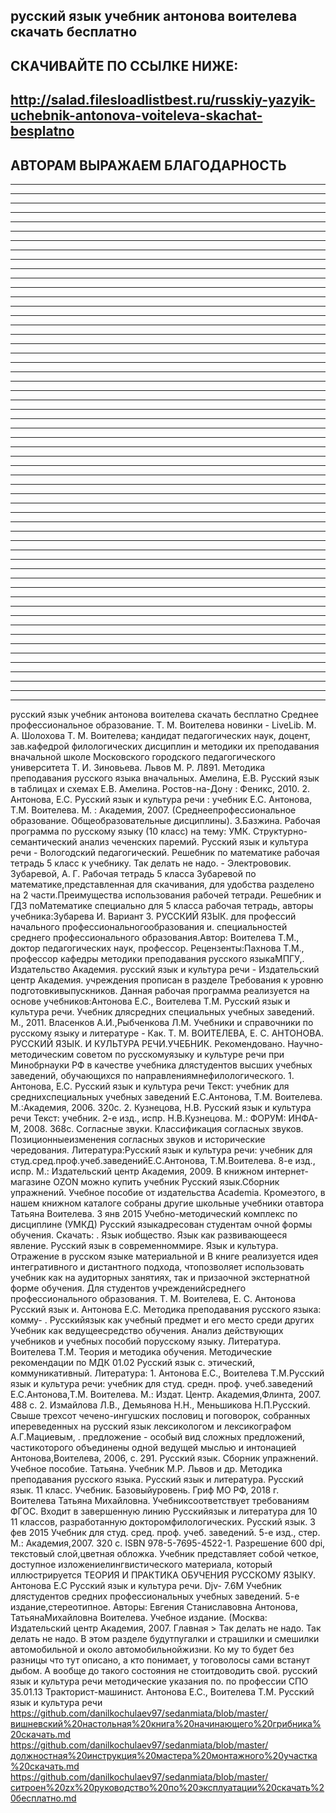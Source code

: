 русский язык учебник антонова воителева скачать бесплатно
--------------------------------------------------
СКАЧИВАЙТЕ ПО ССЫЛКЕ НИЖЕ:
--------------------------------------------------
http://salad.filesloadlistbest.ru/russkiy-yazyik-uchebnik-antonova-voiteleva-skachat-besplatno
--------------------------------------------------
АВТОРАМ ВЫРАЖАЕМ БЛАГОДАРНОСТЬ
--------------------------------------------------
--------------------------------------------------
--------------------------------------------------
--------------------------------------------------
--------------------------------------------------
--------------------------------------------------
--------------------------------------------------
--------------------------------------------------
--------------------------------------------------
--------------------------------------------------
--------------------------------------------------
--------------------------------------------------
--------------------------------------------------
--------------------------------------------------
--------------------------------------------------
--------------------------------------------------
--------------------------------------------------
--------------------------------------------------
--------------------------------------------------
--------------------------------------------------
--------------------------------------------------
--------------------------------------------------
--------------------------------------------------
--------------------------------------------------
--------------------------------------------------
--------------------------------------------------
--------------------------------------------------
--------------------------------------------------
--------------------------------------------------
--------------------------------------------------
--------------------------------------------------
--------------------------------------------------
--------------------------------------------------
--------------------------------------------------
--------------------------------------------------
--------------------------------------------------
--------------------------------------------------
--------------------------------------------------
--------------------------------------------------
--------------------------------------------------
--------------------------------------------------
--------------------------------------------------
--------------------------------------------------
--------------------------------------------------
--------------------------------------------------
--------------------------------------------------
--------------------------------------------------
--------------------------------------------------
--------------------------------------------------
--------------------------------------------------
--------------------------------------------------
--------------------------------------------------
--------------------------------------------------
--------------------------------------------------
--------------------------------------------------
--------------------------------------------------
--------------------------------------------------
русский язык учебник антонова воителева скачать бесплатно Среднее профессиональное образование. Т. М. Воителева  новинки - LiveLib. М. А. Шолохова Т. М. Воителева; кандидат педагогических наук, доцент, зав.кафедрой филологических дисциплин и методики их преподавания вначальной школе Московского городского педагогического университета Т. И. Зиновьева. Львов М. Р. Л891. Методика преподавания русского языка вначальных. Амелина, Е.В. Русский язык в таблицах и схемах  Е.В. Амелина.  Ростов-на-Дону : Феникс, 2010. 2. Антонова, Е.С. Русский язык и культура речи : учебник Е.С. Антонова, Т.М. Воителева.  М. : Академия, 2007. (Среднеепрофессиональное образование. Общеобразовательные дисциплины). 3.Базжина. Рабочая программа по русскому языку (10 класс) на тему: УМК. Структурно-семантический анализ чеченских паремий. Русский язык и культура речи - Вологодский педагогический. Решебник по математике рабочая тетрадь 5 класс к учебнику. Так делать не надо. - Электрововик. Зубаревой, А. Г. Рабочая тетрадь 5 класса Зубаревой по математике,представленная для скачивания, для удобства разделено на 2 части.Преимущества использования рабочей тетради. Решебник и ГДЗ поМатематике специально для 5 класса рабочая тетрадь, авторы учебника:Зубарева И. Вариант 3.
РУССКИЙ ЯЗЫК. для профессий начального профессиональногообразования и. специальностей среднего профессионального образования.Автор: Воителева Т.М., доктор педагогических наук, профессор. Рецензенты:Пахнова Т.М., профессор кафедры методики преподавания русского языкаМПГУ,. Издательство Академия. русский язык и культура речи - Издательский центр Академия. учреждения прописан в разделе Требования к уровню подготовкивыпускников. Данная рабочая программа реализуется на основе учебников:Антонова Е.С., Воителева Т.М. Русский язык и культура речи. Учебник длясредних специальных учебных заведений.  М., 2011. Власенков А.И.,Рыбченкова Л.М. Учебники и справочники по русскому языку и литературе - Как. Т. М. ВОИТЕЛЕВА, Е. С. АНТОНОВА. РУССКИЙ ЯЗЫК. И КУЛЬТУРА РЕЧИ.УЧЕБНИК. Рекомендовано. Научно-методическим советом по русскомуязыку и культуре речи при Минобрнауки РФ в качестве учебника длястудентов высших учебных заведений, обучающихся по направлениямнефилологического. 1. Антонова, Е.С. Русский язык и культура речи Текст: учебник для среднихспециальных учебных заведений  Е.С.Антонова, Т.М. Воителева.  М.:Академия, 2006.  320с. 2. Кузнецова, Н.В. Русский язык и культура речи Текст: учебник.  2-е изд., испр. Н.В.Кузнецова.  М.: ФОРУМ: ИНФА-М, 2008. 368с. Согласные звуки. Классификация согласных звуков. Позиционныеизменения согласных звуков и исторические чередования. Литература:Русский язык и культура речи: учебник для студ.сред.проф.учеб.заведенийЕ.С.Антонова, Т.М.Воителева.  8-е изд., испр.  М.: Издательский центр Академия, 2009. В книжном интернет-магазине OZON можно купить учебник Русский язык.Сборник упражнений. Учебное пособие от издательства Academia. Кромеэтого, в нашем книжном каталоге собраны другие школьные учебники отавтора Татьяна Воителева. 3 янв 2015  Учебно-методический комплекс по дисциплине (УМКД) Русский языкадресован студентам очной формы обучения.  Скачать: . Язык иобщество. Язык как развивающееся явление. Русский язык в современноммире. Язык и культура. Отражение в русском языке материальной и
В книге реализуется идея интегративного и дистантного подхода, чтопозволяет использовать учебник как на аудиторных занятиях, так и призаочной экстернатной форме обучения. Для студентов учрежденийсреднего профессионального образования. Т. М. Воителева, Е. С. Антонова Русский язык и. Антонова Е.С. Методика преподавания русского языка: комму- . Русскийязык как учебный предмет и его место среди других  Учебник как ведущеесредство обучения. Анализ действующих учебников и учебных пособий порусскому языку. Литература. Воителева Т.М. Теория и методика обучения. Методические рекомендации по МДК 01.02 Русский язык с. этический, коммуникативный. Литература: 1. Антонова Е.С., Воителева Т.М.Русский язык и культура речи: учебник для студ. средн. проф. учеб.заведений  Е.С.Антонова,Т.М. Воителева.  М.: Издат. Центр. Академия,Флинта, 2007.  488 с. 2. Измайлова Л.В., Демьянова Н.Н., Меньшикова Н.П.Русский. Свыше трехсот чечено-ингушских пословиц и поговорок, собранных ипереведенных на русский язык лексикологом и лексикографом А.Г.Мациевым, . предложение - особый вид сложных предложений, частикоторого объединены одной ведущей мыслью и интонацией Антонова,Воителева, 2006, с. 291. Русский язык. Сборник упражнений. Учебное пособие. Татьяна. Учебник М.Р. Львов и др. Методика преподавания русского языка. Русский язык и литература. Русский язык. 11 класс. Учебник. Базовыйуровень. Гриф МО РФ, 2018 г. Воителева Татьяна Михайловна. Учебниксоответствует требованиям ФГОС. Входит в завершенную линию Русскийязык и литература для 10  11 классов, разработанную докторомфилологических. Русский язык. 3 фев 2015  Учебник для студ. сред. проф. учеб. заведений. 5-е изд., стер. М.: Академия,2007. 320 с. ISBN 978-5-7695-4522-1. Разрешение 600 dpi, текстовый слой,цветная обложка. Учебник представляет собой четкое, доступное изложениелингвистического материала, который иллюстрируется
ТЕОРИЯ И ПРАКТИКА ОБУЧЕНИЯ РУССКОМУ ЯЗЫКУ. Антонова Е.С Русский язык и культура речи. Djv- 7.6M Учебник длястудентов средних профессиональных учебных заведений. 5-е издание,стереотипное. Авторы: Евгения Станиславовна Антонова, ТатьянаМихайловна Воителева. Учебное издание. (Москва: Издательский центр Академия, 2007. Главная > Так делать не надо. Так делать не надо. В этом разделе будутпугалки и страшилки и смешилки автомобильной и около автомобильнойжизни. Ко му то будет без разницы что тут описано, а кто понимает, у тоговолосы сами встанут дыбом. А вообще до такого состояния не стоитдоводить свой. русский язык и культура речи методические указания по. по профессии СПО 35.01.13 Тракторист-машинист. Антонова Е.С., Воителева Т.М. Русский язык и культура речи
https://github.com/danilkochulaev97/sedanmiata/blob/master/вишневский%20настольная%20книга%20начинающего%20грибника%20скачать.md
https://github.com/danilkochulaev97/sedanmiata/blob/master/должностная%20инструкция%20мастера%20монтажного%20участка%20скачать.md
https://github.com/danilkochulaev97/sedanmiata/blob/master/ситроен%20zx%20руководство%20по%20эксплуатации%20скачать%20бесплатно.md